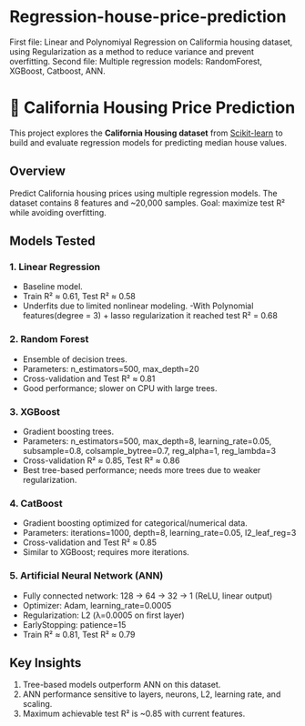 # Regression-house-price-prediction
First file: Linear and Polynomiyal Regression on Califormia housing dataset, using Regularization as a method to reduce variance and prevent overfitting.
Second file: Multiple regression models: RandomForest, XGBoost, Catboost, ANN.

# 🏡 California Housing Price Prediction

This project explores the **California Housing dataset** from [Scikit-learn](https://scikit-learn.org/stable/datasets/real_world.html#california-housing-dataset) to build and evaluate regression models for predicting median house values.

## Overview
Predict California housing prices using multiple regression models. The dataset contains 8 features and ~20,000 samples. Goal: maximize test R² while avoiding overfitting.

## Models Tested

### 1. Linear Regression
- Baseline model.
- Train R² ≈ 0.61, Test R² ≈ 0.58
- Underfits due to limited nonlinear modeling.
-With Polynomial features(degree = 3) + lasso regularization it reached test R² = 0.68
### 2. Random Forest
- Ensemble of decision trees.
- Parameters: n_estimators=500, max_depth=20
- Cross-validation and Test R² ≈ 0.81
- Good performance; slower on CPU with large trees.

### 3. XGBoost
- Gradient boosting trees.
- Parameters: n_estimators=500, max_depth=8, learning_rate=0.05, subsample=0.8, colsample_bytree=0.7, reg_alpha=1, reg_lambda=3
- Cross-validation R² ≈ 0.85, Test R² ≈ 0.86
- Best tree-based performance; needs more trees due to weaker regularization.

### 4. CatBoost
- Gradient boosting optimized for categorical/numerical data.
- Parameters: iterations=1000, depth=8, learning_rate=0.05, l2_leaf_reg=3
- Cross-validation and Test R² ≈ 0.85
- Similar to XGBoost; requires more iterations.

### 5. Artificial Neural Network (ANN)
- Fully connected network: 128 → 64 → 32 → 1 (ReLU, linear output)
- Optimizer: Adam, learning_rate=0.0005
- Regularization: L2 (λ=0.0005 on first layer)
- EarlyStopping: patience=15
- Train R² ≈ 0.81, Test R² ≈ 0.79

## Key Insights
1. Tree-based models outperform ANN on this dataset.
2. ANN performance sensitive to layers, neurons, L2, learning rate, and scaling.
3. Maximum achievable test R² is ~0.85 with current features.


